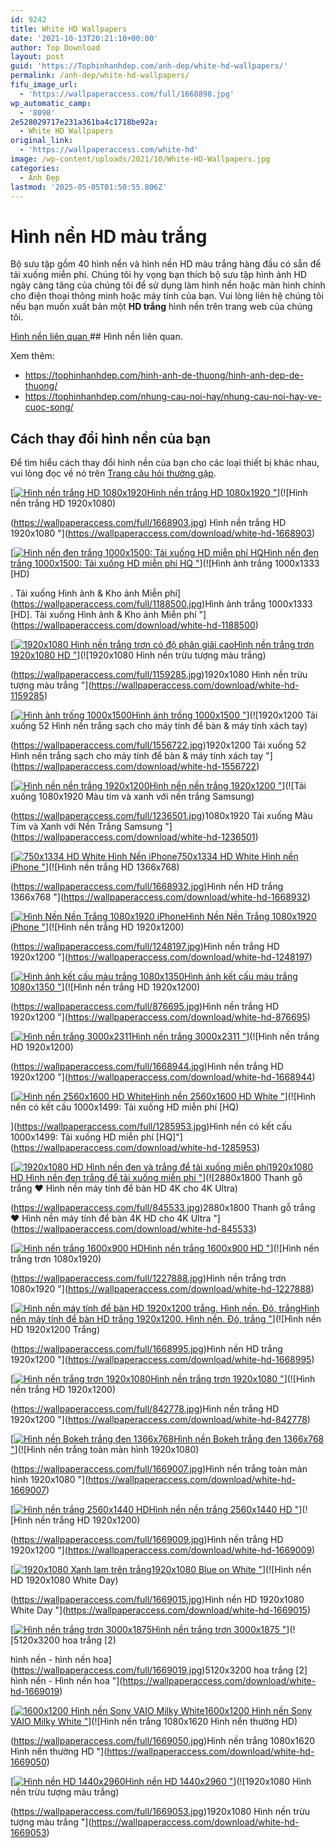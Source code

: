 ```yaml
---
id: 9242
title: White HD Wallpapers
date: '2021-10-13T20:21:10+00:00'
author: Top Download
layout: post
guid: 'https://Tophinhanhdep.com/anh-dep/white-hd-wallpapers/'
permalink: /anh-dep/white-hd-wallpapers/
fifu_image_url:
  - 'https://wallpaperaccess.com/full/1668898.jpg'
wp_automatic_camp:
  - '8098'
2e528029717e231a361ba4c1718be92a:
  - White HD Wallpapers
original_link:
  - 'https://wallpaperaccess.com/white-hd'
image: /wp-content/uploads/2021/10/White-HD-Wallpapers.jpg
categories:
  - Ảnh Đẹp
lastmod: '2025-05-05T01:50:55.806Z'
---
```

# Hình nền HD màu trắng

Bộ sưu tập gồm 40 hình nền và hình nền HD màu trắng hàng đầu có sẵn để tải xuống miễn phí. Chúng tôi hy vọng bạn thích bộ sưu tập hình ảnh HD ngày càng tăng của chúng tôi để sử dụng làm hình nền hoặc màn hình chính cho điện thoại thông minh hoặc máy tính của bạn. Vui lòng liên hệ chúng tôi nếu bạn muốn xuất bản một **HD trắng** hình nền trên trang web của chúng tôi.

[Hình nền liên quan ](#related) ## Hình nền liên quan.

   
 Xem thêm:

   
- <https://tophinhanhdep.com/hinh-anh-de-thuong/hinh-anh-dep-de-thuong/>
- <https://tophinhanhdep.com/nhung-cau-noi-hay/nhung-cau-noi-hay-ve-cuoc-song/>

## Cách thay đổi hình nền của bạn

Để tìm hiểu cách thay đổi hình nền của bạn cho các loại thiết bị khác nhau, vui lòng đọc về nó trên [Trang câu hỏi thường gặp](https://tophinhanhdep.com/faq/).

  
[[![Hình nền trắng HD 1080x1920](https://wallpaperaccess.com/full/1668898.jpg)Hình nền trắng HD 1080x1920 "](https://wallpaperaccess.com/download/white-hd-1668898)](![Hình nền trắng HD 1920x1080)

(https://wallpaperaccess.com/full/1668903.jpg) Hình nền trắng HD 1920x1080 "](https://wallpaperaccess.com/download/white-hd-1668903)

[[![Hình nền đen trắng 1000x1500: Tải xuống HD miễn phí HQ](https://wallpaperaccess.com/full/1248245.jpg)Hình nền đen trắng 1000x1500: Tải xuống HD miễn phí HQ "](https://wallpaperaccess.com/download/white-hd-1248245)](![Hình ảnh trắng 1000x1333 [HD)

.  Tải xuống Hình ảnh & Kho ảnh Miễn phí](https://wallpaperaccess.com/full/1188500.jpg)Hình ảnh trắng 1000x1333 \[HD\]. Tải xuống Hình ảnh &amp; Kho ảnh Miễn phí "](https://wallpaperaccess.com/download/white-hd-1188500)

[[![1920x1080 Hình nền trắng trơn có độ phân giải cao](https://wallpaperaccess.com/full/1668918.jpg)Hình nền trắng trơn 1920x1080 HD "](https://wallpaperaccess.com/download/white-hd-1668918)](![1920x1080 Hình nền trừu tượng màu trắng)

(https://wallpaperaccess.com/full/1159285.jpg)1920x1080 Hình nền trừu tượng màu trắng "](https://wallpaperaccess.com/download/white-hd-1159285)

[[![Hình ảnh trống 1000x1500](https://wallpaperaccess.com/full/836399.jpg)Hình ảnh trống 1000x1500 "](https://wallpaperaccess.com/download/white-hd-836399)](![1920x1200 Tải xuống 52 Hình nền trắng sạch cho máy tính để bàn & máy tính xách tay)

(https://wallpaperaccess.com/full/1556722.jpg)1920x1200 Tải xuống 52 Hình nền trắng sạch cho máy tính để bàn &amp; máy tính xách tay "](https://wallpaperaccess.com/download/white-hd-1556722)

[[![Hình nền nền trắng 1920x1200](https://wallpaperaccess.com/full/1668924.jpg)Hình nền nền trắng 1920x1200 "](https://wallpaperaccess.com/download/white-hd-1668924)](![Tải xuống 1080x1920 Màu tím và xanh với nền trắng Samsung)

(https://wallpaperaccess.com/full/1236501.jpg)1080x1920 Tải xuống Màu Tím và Xanh với Nền Trắng Samsung "](https://wallpaperaccess.com/download/white-hd-1236501)

[[![750x1334 HD White Hình Nền iPhone](https://wallpaperaccess.com/full/1227796.jpg)750x1334 HD White Hình nền iPhone "](https://wallpaperaccess.com/download/white-hd-1227796)](![Hình nền trắng HD 1366x768)

(https://wallpaperaccess.com/full/1668932.jpg)Hình nền HD trắng 1366x768 "](https://wallpaperaccess.com/download/white-hd-1668932)

[[![Hình Nền Nền Trắng 1080x1920 iPhone](https://wallpaperaccess.com/full/1183039.jpg)Hình Nền Nền Trắng 1080x1920 iPhone "](https://wallpaperaccess.com/download/white-hd-1183039)](![Hình nền trắng HD 1920x1200)

(https://wallpaperaccess.com/full/1248197.jpg)Hình nền trắng HD 1920x1200 "](https://wallpaperaccess.com/download/white-hd-1248197)

[[![Hình ảnh kết cấu màu trắng 1080x1350](https://wallpaperaccess.com/full/1668935.jpg)Hình ảnh kết cấu màu trắng 1080x1350 "](https://wallpaperaccess.com/download/white-hd-1668935)](![Hình nền trắng HD 1920x1200)

(https://wallpaperaccess.com/full/876695.jpg)Hình nền trắng HD 1920x1200 "](https://wallpaperaccess.com/download/white-hd-876695)

[[![Hình nền trắng 3000x2311](https://wallpaperaccess.com/full/1109085.jpg)Hình nền trắng 3000x2311 "](https://wallpaperaccess.com/download/white-hd-1109085)](![Hình nền trắng HD 1920x1200)

(https://wallpaperaccess.com/full/1668944.jpg)Hình nền trắng HD 1920x1200 "](https://wallpaperaccess.com/download/white-hd-1668944)

[[![Hình nền 2560x1600 HD White](https://wallpaperaccess.com/full/1668955.jpg)Hình nền 2560x1600 HD White "](https://wallpaperaccess.com/download/white-hd-1668955)](![Hình nền có kết cấu 1000x1499: Tải xuống HD miễn phí [HQ)

](https://wallpaperaccess.com/full/1285953.jpg)Hình nền có kết cấu 1000x1499: Tải xuống HD miễn phí \[HQ\]"](https://wallpaperaccess.com/download/white-hd-1285953)

[[![1920x1080 HD Hình nền đen và trắng để tải xuống miễn phí](https://wallpaperaccess.com/full/1668968.png)1920x1080 HD Hình nền đen trắng để tải xuống miễn phí "](https://wallpaperaccess.com/download/white-hd-1668968)](![2880x1800 Thanh gỗ trắng ❤ Hình nền máy tính để bàn HD 4K cho 4K Ultra)

(https://wallpaperaccess.com/full/845533.jpg)2880x1800 Thanh gỗ trắng ❤ Hình nền máy tính để bàn 4K HD cho 4K Ultra "](https://wallpaperaccess.com/download/white-hd-845533)

[[![Hình nền trắng 1600x900 HD](https://wallpaperaccess.com/full/1668992.jpg)Hình nền trắng 1600x900 HD "](https://wallpaperaccess.com/download/white-hd-1668992)](![Hình nền trắng trơn 1080x1920)

(https://wallpaperaccess.com/full/1227888.jpg)Hình nền trắng trơn 1080x1920 "](https://wallpaperaccess.com/download/white-hd-1227888)

[[![Hình nền máy tính để bàn HD 1920x1200 trắng.  Hình nền.  Đỏ, trắng](https://wallpaperaccess.com/full/622527.jpg)Hình nền máy tính để bàn HD trắng 1920x1200. Hình nền. Đỏ, trắng "](https://wallpaperaccess.com/download/white-hd-622527)](![Hình nền HD 1920x1200 Trắng)

(https://wallpaperaccess.com/full/1668995.jpg)Hình nền HD trắng 1920x1200 "](https://wallpaperaccess.com/download/white-hd-1668995)

[[![Hình nền trắng trơn 1920x1080](https://wallpaperaccess.com/full/1668999.jpg)Hình nền trắng trơn 1920x1080 "](https://wallpaperaccess.com/download/white-hd-1668999)](![Hình nền trắng HD 1920x1200)

(https://wallpaperaccess.com/full/842778.jpg)Hình nền trắng HD 1920x1200 "](https://wallpaperaccess.com/download/white-hd-842778)

[[![Hình nền Bokeh trắng đen 1366x768](https://wallpaperaccess.com/full/1669002.jpg)Hình nền Bokeh trắng đen 1366x768 "](https://wallpaperaccess.com/download/white-hd-1669002)](![Hình nền trắng toàn màn hình 1920x1080)

(https://wallpaperaccess.com/full/1669007.jpg)Hình nền trắng toàn màn hình 1920x1080 "](https://wallpaperaccess.com/download/white-hd-1669007)

[[![Hình nền trắng 2560x1440 HD](https://wallpaperaccess.com/full/1669008.jpg)Hình nền nền trắng 2560x1440 HD "](https://wallpaperaccess.com/download/white-hd-1669008)](![Hình nền trắng HD 1920x1200)

(https://wallpaperaccess.com/full/1669009.jpg)Hình nền trắng HD 1920x1200 "](https://wallpaperaccess.com/download/white-hd-1669009)

[[![1920x1080 Xanh lam trên trắng](https://wallpaperaccess.com/full/1669010.png)1920x1080 Blue on White "](https://wallpaperaccess.com/download/white-hd-1669010)](![Hình nền HD 1920x1080 White Day)

(https://wallpaperaccess.com/full/1669015.jpg)Hình nền HD 1920x1080 White Day "](https://wallpaperaccess.com/download/white-hd-1669015)

[[![Hình nền trắng trơn 3000x1875](https://wallpaperaccess.com/full/1669018.jpg)Hình nền trắng trơn 3000x1875 "](https://wallpaperaccess.com/download/white-hd-1669018)](![5120x3200 hoa trắng [2)

 hình nền - hình nền hoa](https://wallpaperaccess.com/full/1669019.jpg)5120x3200 hoa trắng \[2\] hình nền - Hình nền hoa "](https://wallpaperaccess.com/download/white-hd-1669019)

[[![1600x1200 Hình nền Sony VAIO Milky White](https://wallpaperaccess.com/full/1669033.jpg)1600x1200 Hình nền Sony VAIO Milky White "](https://wallpaperaccess.com/download/white-hd-1669033)](![Hình nền trắng 1080x1620 Hình nền thường HD)

(https://wallpaperaccess.com/full/1669050.jpg)Hình nền trắng 1080x1620 Hình nền thường HD "](https://wallpaperaccess.com/download/white-hd-1669050)

[[![Hình nền HD 1440x2960](https://wallpaperaccess.com/full/1669051.jpg)Hình nền HD 1440x2960 ​​"](https://wallpaperaccess.com/download/white-hd-1669051)](![1920x1080 Hình nền trừu tượng màu trắng)

(https://wallpaperaccess.com/full/1669053.jpg)1920x1080 Hình nền trừu tượng màu trắng "](https://wallpaperaccess.com/download/white-hd-1669053)
